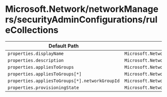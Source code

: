 # Microsoft.Network/networkManagers/securityAdminConfigurations/ruleCollections

| Default Path | Alias |
|---|---|
| `properties.displayName` | `Microsoft.Network/networkManagers/securityAdminConfigurations/ruleCollections/displayName` |
| `properties.description` | `Microsoft.Network/networkManagers/securityAdminConfigurations/ruleCollections/description` |
| `properties.appliesToGroups` | `Microsoft.Network/networkManagers/securityAdminConfigurations/ruleCollections/appliesToGroups` |
| `properties.appliesToGroups[*]` | `Microsoft.Network/networkManagers/securityAdminConfigurations/ruleCollections/appliesToGroups[*]` |
| `properties.appliesToGroups[*].networkGroupId` | `Microsoft.Network/networkManagers/securityAdminConfigurations/ruleCollections/appliesToGroups[*].networkGroupId` |
| `properties.provisioningState` | `Microsoft.Network/networkManagers/securityAdminConfigurations/ruleCollections/provisioningState` |


